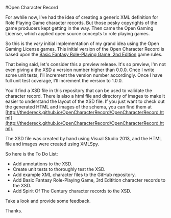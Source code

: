 #Open Character Record

For awhile now, I've had the idea of creating a generic XML definition for Role Playing Game character records. But those pesky copyrights of the game producers kept getting in the way. Then came the Open Gaming License, which applied open source concepts to role playing games.

So this is the *very* initial implementation of my grand idea using the Open Gaming License games. This initial version of the Open Character Record is based upon the [Basic Fantasy Role-Playing Game, 2nd Edition](http://basicfantasy.org/download.cgi/Basic-Fantasy-RPG-Rules-r75.pdf) game rules.

That being said, let's consider this a preview release. It's so preview, I'm not even giving a the XSD a version number higher than 0.0.0. Once I write some unit tests, I'll increment the version number accordingly. Once I have full unit test coverage, I'll increment the version to 1.0.0.

You'll find a XSD file in this repository that can be used to validate the character record. There is also a html file and directory of images to make it easier to understand the layout of the XSD file. If you just want to check out the generated HTML and images of the schema, you can find them at [http://thedereck.github.io/OpenCharacterRecord/OpenCharacterRecord.html](http://thedereck.github.io/OpenCharacterRecord/OpenCharacterRecord.html).

The XSD file was created by hand using Visual Studio 2013, and the HTML file and images were created using XMLSpy.

So here is the To Do List:
* Add annotations to the XSD.
* Create unit tests to thoroughly test the XSD.
* Add example XML character files to the GitHub repository.
* Add Basic Fantasy Role-Playing Game, 3rd Editition character records to the XSD.
* Add Spirit Of The Century character records to the XSD.

Take a look and provide some feedback.

Thanks.
